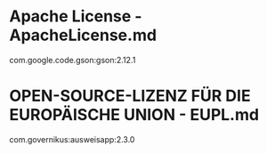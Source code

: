 Apache License - ApacheLicense.md
=================================

com.google.code.gson:gson:2.12.1


OPEN-SOURCE-LIZENZ FÜR DIE EUROPÄISCHE UNION - EUPL.md
======================================================

com.governikus:ausweisapp:2.3.0
